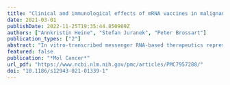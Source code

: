 ```yaml
---
title: "Clinical and immunological effects of mRNA vaccines in malignant diseases"
date: 2021-03-01
publishDate: 2022-11-25T19:35:44.850909Z
authors: ["Annkristin Heine", "Stefan Juranek", "Peter Brossart"]
publication_types: ["2"]
abstract: "In vitro-transcribed messenger RNA-based therapeutics represent a relatively novel and highly efficient class of drugs. Several recently published studies emphasize the potential efficacy of mRNA vaccines in treating different types of malignant and infectious diseases where conventional vaccine strategies and platforms fail to elicit protective immune responses. mRNA vaccines have lately raised high interest as potent vaccines against SARS-CoV2. Direct application of mRNA or its electroporation into dendritic cells was shown to induce polyclonal CD4+ and CD8+ mediated antigen-specific T cell responses as well as the production of protective antibodies with the ability to eliminate transformed or infected cells. More importantly, the vaccine composition may include two or more mRNAs coding for different proteins or long peptides. This enables the induction of polyclonal immune responses against a broad variety of epitopes within the encoded antigens that are presented on various MHC complexes, thus avoiding the restriction to a certain HLA molecule or possible immune escape due to antigen-loss. The development and design of mRNA therapies was recently boosted by several critical innovations including the development of technologies for the production and delivery of high quality and stable mRNA. Several technical obstacles such as stability, delivery and immunogenicity were addressed in the past and gradually solved in the recent years., This review will summarize the most recent technological developments and application of mRNA vaccines in clinical trials and discusses the results, challenges and future directions with a special focus on the induced innate and adaptive immune responses."
featured: false
publication: "*Mol Cancer*"
url_pdf: "https://www.ncbi.nlm.nih.gov/pmc/articles/PMC7957288/"
doi: "10.1186/s12943-021-01339-1"
---
```


